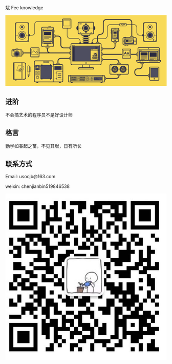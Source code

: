 <div class="title">斌 Fee knowledge</div>

![ddd.jpeg](../img/img76.gif)

<div class="features">
  <div class="feature">
    <h2>进阶</h2>
    <p>不会搞艺术的程序员不是好设计师</p>
  </div>
  <div class="feature">
    <h2>格言</h2>
    <p>勤学如春起之苗，不见其增，日有所长</p>
  </div>
    <div class="feature">
    <h2>联系方式</h2>
    <p>Email: usocjb@163.com</p>
    <p>weixin: chenjianbin519846538</p>
    <img src="/../img/img77.png" data-origin="../img/img77.png" class="wx-img">
  </div>
</div>
